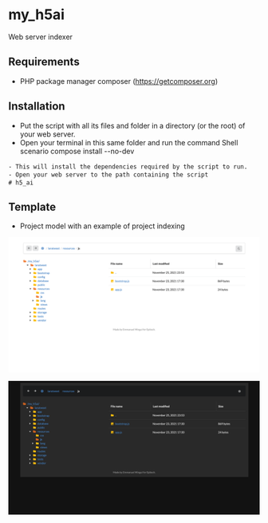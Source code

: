 # my_h5ai
Web server indexer

## Requirements
- PHP package manager composer (https://getcomposer.org)

## Installation
- Put the script with all its files and folder in a directory (or the root) of your web server.
- Open your terminal in this same folder and run the command
  Shell scenario
  compose install --no-dev
```
- This will install the dependencies required by the script to run.
- Open your web server to the path containing the script
# h5_ai
```

## Template

- Project model with an example of project indexing

![image](template-Bg-white.png)

![image](template-Bg-black.png)